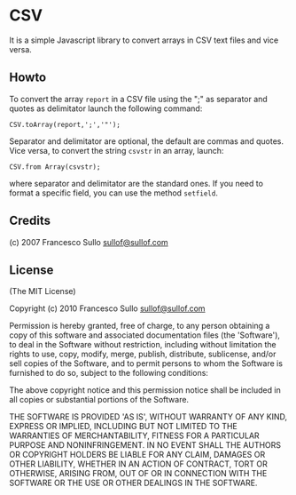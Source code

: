 CSV
===

It is a simple Javascript library to convert arrays in CSV text files and vice versa.

## Howto

To convert the array `report` in a CSV file using the ";" as separator and quotes as delimitator launch the following command:

	CSV.toArray(report,';','"');
	
Separator and delimitator are optional, the default are commas and quotes.
Vice versa, to convert the string `csvstr` in an array, launch:	

	CSV.from Array(csvstr);
	
where separator and delimitator are the standard ones.
If you need to format a specific field, you can use the method `setfield`.	
	
## Credits

(c) 2007 Francesco Sullo <sullof@sullof.com>

## License 

(The MIT License)

Copyright (c) 2010 Francesco Sullo <sullof@sullof.com>

Permission is hereby granted, free of charge, to any person obtaining
a copy of this software and associated documentation files (the
'Software'), to deal in the Software without restriction, including
without limitation the rights to use, copy, modify, merge, publish,
distribute, sublicense, and/or sell copies of the Software, and to
permit persons to whom the Software is furnished to do so, subject to
the following conditions:

The above copyright notice and this permission notice shall be
included in all copies or substantial portions of the Software.

THE SOFTWARE IS PROVIDED 'AS IS', WITHOUT WARRANTY OF ANY KIND,
EXPRESS OR IMPLIED, INCLUDING BUT NOT LIMITED TO THE WARRANTIES OF
MERCHANTABILITY, FITNESS FOR A PARTICULAR PURPOSE AND NONINFRINGEMENT.
IN NO EVENT SHALL THE AUTHORS OR COPYRIGHT HOLDERS BE LIABLE FOR ANY
CLAIM, DAMAGES OR OTHER LIABILITY, WHETHER IN AN ACTION OF CONTRACT,
TORT OR OTHERWISE, ARISING FROM, OUT OF OR IN CONNECTION WITH THE
SOFTWARE OR THE USE OR OTHER DEALINGS IN THE SOFTWARE.
